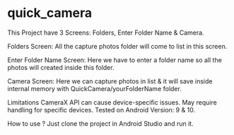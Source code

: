# quick_camera  
This Project have 3 Screens: Folders, Enter Folder Name & Camera.

Folders Screen: All the capture photos folder will come to list in this screen.

Enter Folder Name Screen: Here we have to enter a folder name so all the photos will created inside this folder.

Camera Screen: Here we can capture photos in list & it will save inside internal memory with QuickCamera/yourFolderName folder.


Limitations
CameraX API can cause device-specific issues.
May require handling for specific devices.
Tested on Android Version: 9 & 10.


How to use ?
Just clone the project in Android Studio and run it.
 
